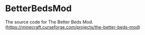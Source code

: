 # BetterBedsMod
The source code for The Better Beds Mod. (https://minecraft.curseforge.com/projects/the-better-beds-mod)
